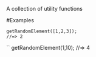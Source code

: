 A collection of utility functions

#Examples 

```
getRandomElement([1,2,3]);
//=> 2
```

``
getRandomElement(1,10);
//=> 4
```

